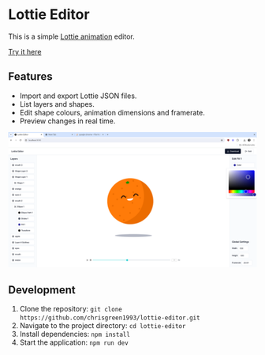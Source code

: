 # Lottie Editor

This is a simple [Lottie animation](https://airbnb.io/lottie/#/) editor.

[Try it here](https://lottie-editor-sigma.vercel.app/)

## Features

- Import and export Lottie JSON files.
- List layers and shapes.
- Edit shape colours, animation dimensions and framerate.
- Preview changes in real time.

![editor screenshot](./screenshot.png)

## Development

1. Clone the repository: `git clone https://github.com/chrisgreen1993/lottie-editor.git`
2. Navigate to the project directory: `cd lottie-editor`
3. Install dependencies: `npm install`
4. Start the application: `npm run dev`
